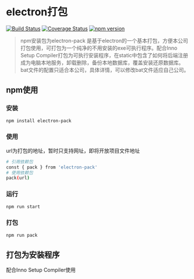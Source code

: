 # electron打包

[![Build Status](https://travis-ci.org/wulv/del-expired-file.png)]()
[![Coverage Status](https://img.shields.io/coveralls/wulv/del-expired-file/master.svg?style=flat)]()
[![npm version](https://badge.fury.io/js/electron-pack.svg)](https://badge.fury.io/js/electron-pack)

> npm安装包为electron-pack 是基于electron的一个基本打包，方便本公司打包使用，可打包为一个纯净的不用安装的exe可执行程序。配合Inno Setup Compiler打包为可执行安装程序，在static中包含了如何将后端注册成为电脑本地服务，卸载删除，备份本地数据库，覆盖安装还原数据库。bat文件的配置只适合本公司，具体详情，可以修改bat文件适应自己公司。

<!-- ## 直接使用

``` bash
# Go into the repository
cd pack
# Install dependencies
npm install
# Run the app
npm run start
# pack the app打包为绿色免安装程序
npm run pack
``` -->

## npm使用

### 安装

``` bash
npm install electron-pack
```

### 使用

url为打包的地址，暂时只支持网址，即将开放项目文件地址

``` bash
# 引用依赖包
const { pack } from 'electron-pack'
# 使用依赖包
pack(url)
```

### 运行

``` bash
npm run start
```

### 打包

``` bash
npm run pack
```

## 打包为安装程序

配合Inno Setup Compiler使用
